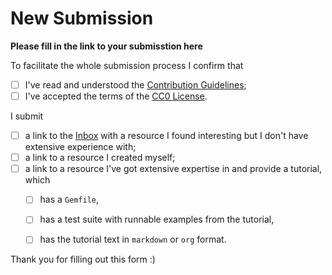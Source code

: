 # New Submission

**Please fill in the link to your submisstion here**

To facilitate the whole submission process I confirm that

- [ ] I've read and understood the [Contribution Guidelines](CONTRIBUTING.md);
- [ ] I've accepted the terms of the [CC0 License](LICENSE).

I submit

- [ ] a link to the [Inbox](inbox.md) with a resource I found interesting
  but I don't have extensive experience with;
- [ ] a link to a resource I created myself;
- [ ] a link to a resource I've got extensive expertise in and provide
  a tutorial, which
  - [ ] has a `Gemfile`,
  - [ ] has a test suite with runnable examples from the tutorial,
  - [ ] has the tutorial text in `markdown` or `org` format.


Thank you for filling out this form :)
